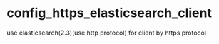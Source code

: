 # config_https_elasticsearch_client
use elasticsearch(2.3)(use http protocol) for client by https protocol
